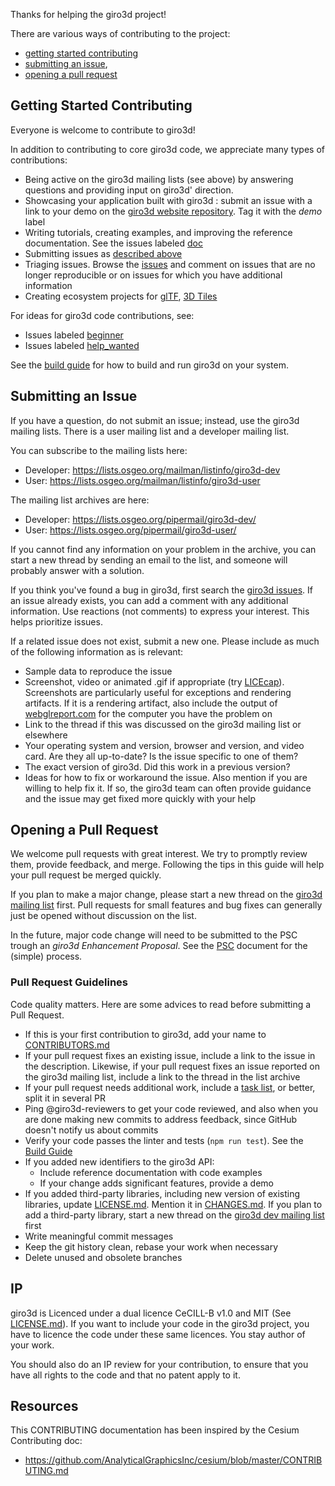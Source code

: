 Thanks for helping the giro3d project!

There are various ways of contributing to the project:

* [getting started contributing](#getting-started-contributing)
* [submitting an issue](#submitting-an-issue),
* [opening a pull request](#opening-a-pull-request)

## Getting Started Contributing

Everyone is welcome to contribute to giro3d!

In addition to contributing to core giro3d code, we appreciate many types of contributions:

* Being active on the giro3d mailing lists (see above) by answering questions and providing input on giro3d' direction.
* Showcasing your application built with giro3d : submit an issue with a link to your demo on the [giro3d website repository](https://github.com/giro3d/giro3d.github.io/issues). Tag it with the *demo* label
* Writing tutorials, creating examples, and improving the reference documentation. See the issues labeled [doc](https://github.com/giro3d/giro3d/labels/doc)
* Submitting issues as [described above](#submitting-an-issue)
* Triaging issues. Browse the [issues](https://github.com/giro3d/giro3d/issues) and comment on issues that are no longer reproducible or on issues for which you have additional information
* Creating ecosystem projects for [glTF](https://github.com/KhronosGroup/glTF/issues/456), [3D Tiles](https://github.com/AnalyticalGraphicsInc/3d-tiles)

For ideas for giro3d code contributions, see:

* Issues labeled [beginner](https://github.com/giro3d/giro3d/labels/beginner)
* Issues labeled [help_wanted](https://github.com/giro3d/giro3d/label/help_wanted)

See the [build guide](BUILDING.md) for how to build and run giro3d on your system.

## Submitting an Issue

If you have a question, do not submit an issue; instead, use the giro3d mailing lists. There is a user mailing list and a developer mailing list.

You can subscribe to the mailing lists here:

* Developer: https://lists.osgeo.org/mailman/listinfo/giro3d-dev
* User: https://lists.osgeo.org/mailman/listinfo/giro3d-user

The mailing list archives are here:

* Developer: https://lists.osgeo.org/pipermail/giro3d-dev/
* User: https://lists.osgeo.org/pipermail/giro3d-user/

If you cannot find any information on your problem in the archive, you can start a new thread by sending an email to the list, and someone will probably answer with a solution. 

If you think you've found a bug in giro3d, first search the [giro3d issues](https://github.com/giro3d/giro3d/issues). If an issue already exists, you can add a comment with any additional information. Use reactions (not comments) to express your interest. This helps prioritize issues.

If a related issue does not exist, submit a new one. Please include as much of the following information as is relevant:
* Sample data to reproduce the issue
* Screenshot, video or animated .gif if appropriate (try [LICEcap](http://www.cockos.com/licecap/)). Screenshots are particularly useful for exceptions and rendering artifacts. If it is a rendering artifact, also include the output of [webglreport.com](http://webglreport.com/) for the computer you have the problem on
* Link to the thread if this was discussed on the giro3d mailing list or elsewhere
* Your operating system and version, browser and version, and video card.  Are they all up-to-date? Is the issue specific to one of them?
* The exact version of giro3d. Did this work in a previous version?
* Ideas for how to fix or workaround the issue. Also mention if you are willing to help fix it. If so, the giro3d team can often provide guidance and the issue may get fixed more quickly with your help


## Opening a Pull Request

We welcome pull requests with great interest. We try to promptly review them, provide feedback, and merge. Following the tips in this guide will help your pull request be merged quickly.

If you plan to make a major change, please start a new thread on the [giro3d mailing list](https://lists.osgeo.org/mailman/listinfo/giro3d-dev) first. Pull requests for small features and bug fixes can generally just be opened without discussion on the list.

In the future, major code change will need to be submitted to the PSC trough an *giro3d Enhancement Proposal*. See the [PSC](https://github.com/giro3d/giro3d-project/blob/master/PSC.md) document for the (simple) process.

### Pull Request Guidelines

Code quality matters. Here are some advices to read before submitting a Pull Request.

* If this is your first contribution to giro3d, add your name to [CONTRIBUTORS.md](https://github.com/giro3d/giro3d/blob/master/CONTRIBUTORS.md)
* If your pull request fixes an existing issue, include a link to the issue in the description. Likewise, if your pull request fixes an issue reported on the giro3d mailing list, include a link to the thread in the list archive
* If your pull request needs additional work, include a [task list](https://github.com/blog/1375%0A-task-lists-in-gfm-issues-pulls-comments), or better, split it in several PR
* Ping @giro3d-reviewers to get your code reviewed, and also when you are done making new commits to address feedback, since GitHub doesn't notify us about commits
* Verify your code passes the linter and tests (`npm run test`). See the [Build Guide](BUILDING.md)
* If you added new identifiers to the giro3d API:
   * Include reference documentation with code examples
   * If your change adds significant features, provide a demo
* If you added third-party libraries, including new version of existing libraries, update [LICENSE.md](LICENSE.md).  Mention it in [CHANGES.md](CHANGES.md). If you plan to add a third-party library, start a new thread on the [giro3d dev mailing list](https://lists.osgeo.org/mailman/listinfo/giro3d-dev) first
* Write meaningful commit messages
* Keep the git history clean, rebase your work when necessary
* Delete unused and obsolete branches

## IP

giro3d is Licenced under a dual licence CeCILL-B v1.0 and MIT (See [LICENSE.md](LICENSE.md)). If you want to include your code in the giro3d project, you have to licence the code under these same licences. You stay author of your work.

You should also do an IP review for your contribution, to ensure that you have all rights to the code and that no patent apply to it.


## Resources

This CONTRIBUTING documentation has been inspired by the Cesium Contributing doc:
* https://github.com/AnalyticalGraphicsInc/cesium/blob/master/CONTRIBUTING.md
